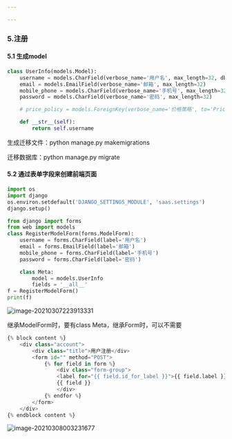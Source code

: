 ```yaml
---

---
```


### 5.注册

#### 5.1 生成model

```python
class UserInfo(models.Model):
    username = models.CharField(verbose_name='用户名', max_length=32, db_index=True)  # db_index=True 索引
    email = models.EmailField(verbose_name='邮箱', max_length=32)
    mobile_phone = models.CharField(verbose_name='手机号', max_length=32)
    password = models.CharField(verbose_name='密码', max_length=32)

    # price_policy = models.ForeignKey(verbose_name='价格策略', to='PricePolicy', null=True, blank=True)

    def __str__(self):
        return self.username
```

生成迁移文件：python manage.py makemigrations

迁移数据库：python manage.py migrate

#### 5.2 通过表单字段来创建前端页面

```python
import os
import django
os.environ.setdefault('DJANGO_SETTINGS_MODULE', 'saas.settings')
django.setup()

from django import forms
from web import models
class RegisterModelForm(forms.ModelForm):
    username = forms.CharField(label='用户名')
    email = forms.EmailField(label='邮箱')
    mobile_phone = forms.CharField(label='手机号')
    password = forms.CharField(label='密码')

    class Meta:
        model = models.UserInfo
        fields = '__all__'
f = RegisterModelForm()
print(f)
```

![image-20210307223913331](https://gitee.com/gonghaochen/blogimg/raw/master/img/20210320193332.png)

继承ModelForm时，要有class Meta，继承Form时，可以不需要

```python
{% block content %}
    <div class="account">
        <div class="title">用户注册</div>
        <form id="" method="POST">
            {% for field in form %}
                <div class="form-group">
                <label for="{{ field.id_for_label }}">{{ field.label }}</label>
                {{ field }}
                </div>
            {% endfor %}
        </form>
    </div>
{% endblock content %}
```

![image-20210308003231677](https://gitee.com/gonghaochen/blogimg/raw/master/img/20210320193333.png)

